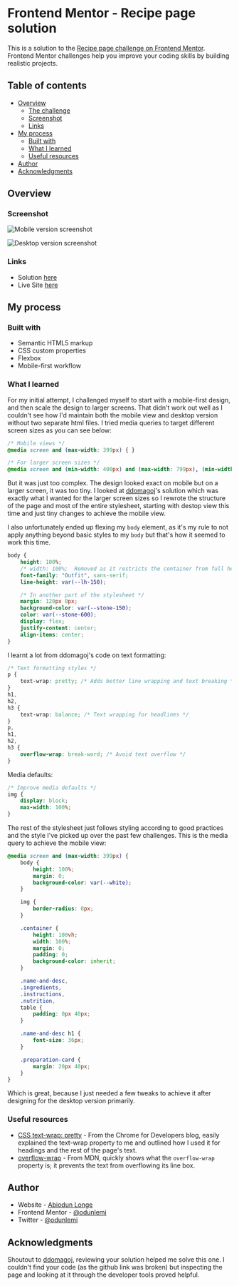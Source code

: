 # Frontend Mentor - Recipe page solution

This is a solution to the [Recipe page challenge on Frontend Mentor](https://www.frontendmentor.io/challenges/recipe-page-KiTsR8QQKm). Frontend Mentor challenges help you improve your coding skills by building realistic projects. 

## Table of contents

- [Overview](#overview)
  - [The challenge](#the-challenge)
  - [Screenshot](#screenshot)
  - [Links](#links)
- [My process](#my-process)
  - [Built with](#built-with)
  - [What I learned](#what-i-learned)
  - [Useful resources](#useful-resources)
- [Author](#author)
- [Acknowledgments](#acknowledgments)

## Overview
### Screenshot

![Mobile version screenshot](./assets/images/mobile_screenshot.png)

![Desktop version screenshot](./assets/images/desktop_screenshot.png)

### Links

- Solution [here](https://github.com/odunlemi/recipe-page)
- Live Site [here](https://odunlemi.github.io/recipe-page/)

## My process

### Built with

- Semantic HTML5 markup
- CSS custom properties
- Flexbox
- Mobile-first workflow

### What I learned

For my initial attempt, I challenged myself to start with a mobile-first design, and then scale the design to larger screens. That didn't work out well as I couldn't see how I'd maintain both the mobile view and desktop version without two separate html files. I tried media queries to target different screen sizes as you can see below:

```css
/* Mobile views */
@media screen and (max-width: 399px) { }
```
```css
/* For larger screen sizes */
@media screen and (min-width: 400px) and (max-width: 799px), (min-width: 800px) { }
```

But it was just too complex. The design looked exact on mobile but on a larger screen, it was too tiny. I looked at [ddomagoj](https://www.frontendmentor.io/profile/ddominik16)'s solution which was exactly what I wanted for the larger screen sizes so I rewrote the structure of the page and most of the entire stylesheet, starting with destop view this time and just tiny changes to achieve the mobile view.

I also unfortunately ended up flexing my `body` element, as it's my rule to not apply anything beyond basic styles to my `body` but that's how it seemed to work this time.

```css
body {
    height: 100%;
    /* width: 100%;  Removed as it restricts the container from full height */
    font-family: "Outfit", sans-serif;
    line-height: var(--lh-150);

    /* In another part of the stylesheet */
    margin: 120px 0px;
    background-color: var(--stone-150);
    color: var(--stone-600);
    display: flex;
    justify-content: center;
    align-items: center;
}
```

I learnt a lot from ddomagoj's code on text formatting:
```css
/* Text formatting styles */
p {
    text-wrap: pretty; /* Adds better line wrapping and text breaking */
}
h1,
h2,
h3 {
    text-wrap: balance; /* Text wrapping for headlines */
}
p,
h1,
h2,
h3 {
    overflow-wrap: break-word; /* Avoid text overflow */
}
```

Media defaults:
```css
/* Improve media defaults */
img {
    display: block;
    max-width: 100%;
}
```

The rest of the stylesheet just follows styling according to good practices and the style I've picked up over the past few challenges. This is the media query to achieve the mobile view:
```css
@media screen and (max-width: 399px) {
    body {
        height: 100%;
        margin: 0;
        background-color: var(--white);
    }

    img {
        border-radius: 0px;
    }

    .container {
        height: 100vh;
        width: 100%;
        margin: 0;
        padding: 0;
        background-color: inherit;
    }

    .name-and-desc,
    .ingredients,
    .instructions,
    .nutrition,
    table {
        padding: 0px 40px;
    }

    .name-and-desc h1 {
        font-size: 36px;
    }

    .preparation-card {
        margin: 20px 40px;
    }
}
``` 
Which is great, because I just needed a few tweaks to achieve it after designing for the desktop version primarily. 

### Useful resources

- [CSS text-wrap: pretty](https://developer.chrome.com/blog/css-text-wrap-pretty) - From the Chrome for Developers blog, easily explained the text-wrap property to me and outlined how I used it for headings and the rest of the page's text.
- [overflow-wrap](https://developer.mozilla.org/en-US/docs/Web/CSS/overflow-wrap) - From MDN, quickly shows what the `overflow-wrap` property is; it prevents the text from overflowing its line box.

## Author

- Website - [Abiodun Longe](https://odunlemi.github.io/)
- Frontend Mentor - [@odunlemi](https://www.frontendmentor.io/profile/odunlemi)
- Twitter - [@odunlemi](https://www.x.com/odunlemi)

## Acknowledgments

Shoutout to [ddomagoj](https://www.frontendmentor.io/profile/ddominik16), reviewing your solution helped me solve this one. I couldn't find your code (as the github link was broken) but inspecting the page and looking at it through the developer tools proved helpful.
